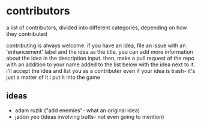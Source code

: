 contributors
============

a list of contributors, divided into different
categories, depending on how they contributed

contributing is always welcome. if you have an idea, file an issue
with an 'enhancement' label and the idea as the title. you can add more
information about the idea in the description input. then, make a pull request of the repo
with an addition to your name added to the list below with the idea next to it. 
i'll accept the idea and list you as a contributer even if your idea is trash- 
it's just a matter of it i put it into the game

ideas
-----
- adam ruzik ("add enemies"- what an original idea)
- jadon yeo (ideas involving butts- not even going to mention)
